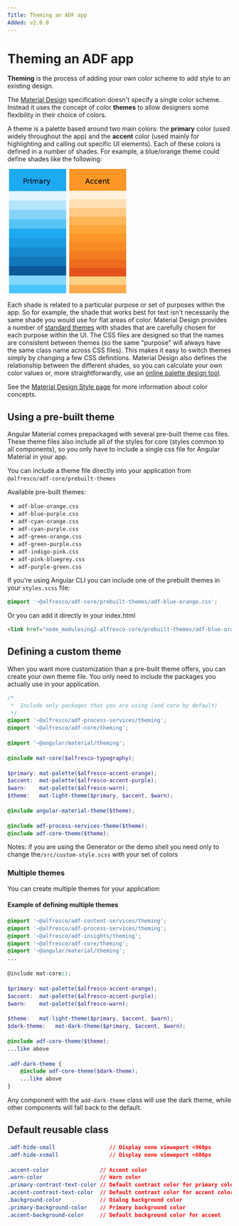 ```yaml
---
Title: Theming an ADF app
Added: v2.0.0
---
```


# Theming an ADF app

**Theming** is the process of adding your own color scheme to add style to an existing design.

The [Material Design](https://material.io/guidelines/material-design/introduction.html)
specification doesn't specify a single color scheme. Instead it uses the concept
of color **themes** to allow designers some flexibility in their choice of colors.

A theme is a palette based around two main colors: the **primary** color (used widely
throughout the app) and the **accent** color (used mainly for highlighting and calling
out specific UI elements). Each of these colors is defined in a number of shades. For
example, a blue/orange theme could define shades like the following:

![Theme swatches](../docassets/images/ThemeSwatches.png)

Each shade is related to a particular purpose or set of purposes within the app. So for
example, the shade that works best for text isn't necessarily the same shade you would use
for flat areas of color. Material Design provides a number of
[standard themes](https://material.io/guidelines/style/color.html#color-themes)
with shades that are carefully chosen for each purpose within the UI. The CSS files are
designed so that the names are consistent between themes (so the same "purpose" will always
have the same class name across CSS files). This makes it easy to switch themes simply by
changing a few CSS definitions. Material Design also defines the relationship between
the different shades, so you can calculate your own color values or, more straightforwardly, use
an [online palette design tool](http://mcg.mbitson.com/).

See the [Material Design Style page](https://material.io/guidelines/style/color.html#) for
more information about color concepts.

## Using a pre-built theme

Angular Material comes prepackaged with several pre-built theme css files. These theme files also
include all of the styles for core (styles common to all components), so you only have to include a
single css file for Angular Material in your app.

You can include a theme file directly into your application from
`@alfresco/adf-core/prebuilt-themes`

Available pre-built themes:
* `adf-blue-orange.css`
* `adf-blue-purple.css`
* `adf-cyan-orange.css`
* `adf-cyan-purple.css`
* `adf-green-orange.css`
* `adf-green-purple.css`
* `adf-indigo-pink.css`
* `adf-pink-bluegrey.css`
* `adf-purple-green.css`

If you're using Angular CLI you can include one of the prebuilt themes in your `styles.scss` file:
```css
@import '~@alfresco/adf-core/prebuilt-themes/adf-blue-orange.css';
```
Or you can add it directly in your index.html

```html
<link href="node_modules/ng2-alfresco-core/prebuilt-themes/adf-blue-orange.css" rel="stylesheet">
```

## Defining a custom theme

When you want more customization than a pre-built theme offers, you can create your own theme file. You only need to include the packages you actually use in your application.

```scss
/*
 *  Include only packages that you are using (and core by default)
 */
@import '~@alfresco/adf-process-services/theming';
@import '~@alfresco/adf-core/theming';

@import '~@angular/material/theming';

@include mat-core($alfresco-typography);

$primary: mat-palette($alfresco-accent-orange);
$accent:  mat-palette($alfresco-accent-purple);
$warn:    mat-palette($alfresco-warn);
$theme:   mat-light-theme($primary, $accent, $warn);

@include angular-material-theme($theme);

@include adf-process-services-theme($theme);
@include adf-core-theme($theme);
```

Notes: if you are using the Generator or the demo shell you need only to change the`/src/custom-style.scss` with your set of colors

### Multiple themes

You can create multiple themes for your application:

#### Example of defining multiple themes

```scss
@import '~@alfresco/adf-content-services/theming';
@import '~@alfresco/adf-process-services/theming';
@import '~@alfresco/adf-insights/theming';
@import '~@alfresco/adf-core/theming';
@import '~@angular/material/theming';
...

@include mat-core();

$primary: mat-palette($alfresco-accent-orange);
$accent:  mat-palette($alfresco-accent-purple);
$warn:    mat-palette($alfresco-warn);

$theme:   mat-light-theme($primary, $accent, $warn);
$dark-theme:   mat-dark-theme($primary, $accent, $warn);

@include adf-core-theme($theme);
...like above

.adf-dark-theme {
    @include adf-core-theme($dark-theme);
    ...like above
}
```
Any component with the  `add-dark-theme` class will use the dark theme, while other components will fall back to the default.


## Default reusable class

```css
.adf-hide-small                 // Display none vieweport <960px
.adf-hide-xsmall                // Display none vieweport <600px

.accent-color                // Accent color
.warn-color                  // Warn color
.primary-contrast-text-color // Default contrast color for primary color
.accent-contrast-text-color  // Default contrast color for accent color
.background-color            // Dialog background color
.primary-background-color    // Primary background color
.accent-background-color     // Default background color for accent
```
